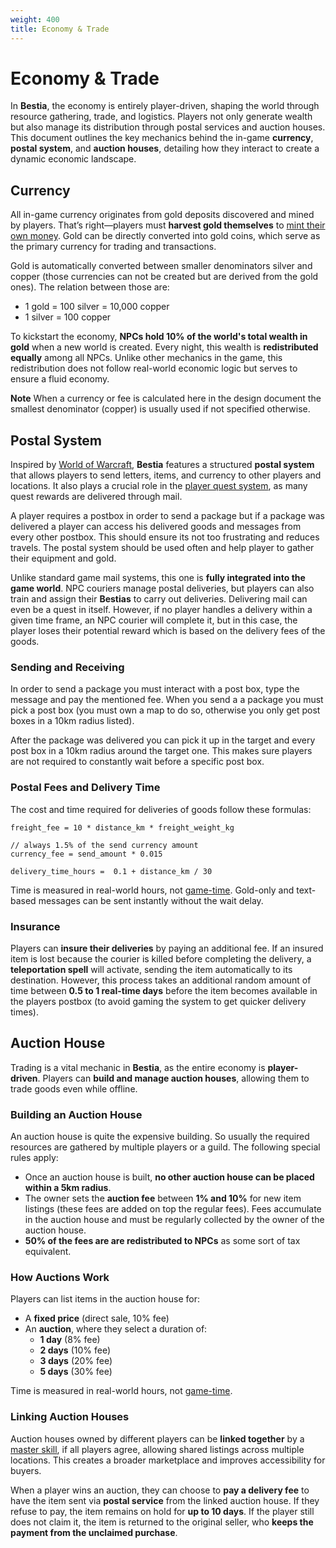 ```yaml
---
weight: 400
title: Economy & Trade
---
```


# Economy & Trade

In **Bestia**, the economy is entirely player-driven, shaping the world through resource gathering, trade, and logistics. Players not only generate wealth but also manage its distribution through postal services and auction houses. This document outlines the key mechanics behind the in-game **currency**, **postal system**, and **auction houses**, detailing how they interact to create a dynamic economic landscape.

## Currency

All in-game currency originates from gold deposits discovered and mined by players. That’s right—players must **harvest gold themselves** to [mint their own money](/docs/master/#minting). Gold can be directly converted into gold coins, which serve as the primary currency for trading and transactions.

Gold is automatically converted between smaller denominators silver and copper (those currencies can not be created but are derived from the gold ones). The relation between those are:

* 1 gold = 100 silver = 10,000 copper
* 1 silver = 100 copper

To kickstart the economy, **NPCs hold 10% of the world's total wealth in gold** when a new world is created. Every night, this wealth is **redistributed equally** among all NPCs. Unlike other mechanics in the game, this redistribution does not follow real-world economic logic but serves to ensure a fluid economy.

**Note**
When a currency or fee is calculated here in the design document the smallest denominator (copper) is usually used if not specified otherwise.

## Postal System

Inspired by [World of Warcraft](https://en.wikipedia.org/wiki/World_of_Warcraft), **Bestia** features a structured **postal system** that allows players to send letters, items, and currency to other players and locations. It also plays a crucial role in the [player quest system](/docs/questing), as many quest rewards are delivered through mail.

A player requires a postbox in order to send a package but if a package was delivered a player can access his delivered goods and messages from every other postbox. This should ensure its not too frustrating and reduces travels. The postal system should be used often and help player to gather their equipment and gold.

Unlike standard game mail systems, this one is **fully integrated into the game world**. NPC couriers manage postal deliveries, but players can also train and assign their **Bestias** to carry out deliveries. Delivering mail can even be a quest in itself. However, if no player handles a delivery within a given time frame, an NPC courier will complete it, but in this case, the player loses their potential reward which is based on the delivery fees of the goods.

### Sending and Receiving

In order to send a package you must interact with a post box, type the message and pay the mentioned fee. When you send a a package you must pick a post box (you must own a map to do so, otherwise you only get post boxes in a 10km radius listed).

After the package was delivered you can pick it up in the target and every post box in a 10km radius around the target one. This makes sure players are not required to constantly wait before a specific post box.

### Postal Fees and Delivery Time

The cost and time required for deliveries of goods follow these formulas:

```text
freight_fee = 10 * distance_km * freight_weight_kg

// always 1.5% of the send currency amount
currency_fee = send_amount * 0.015

delivery_time_hours =  0.1 + distance_km / 30
```

Time is measured in real-world hours, not [game-time](/docs/mechanics/environment#in-game-time). Gold-only and text-based messages can be sent instantly without the wait delay.

### Insurance

Players can **insure their deliveries** by paying an additional fee. If an insured item is lost because the courier is killed before completing the delivery, a **teleportation spell** will activate, sending the item automatically to its destination. However, this process takes an additional random amount of time between **0.5 to 1 real-time days** before the item becomes available in the players postbox (to avoid gaming the system to get quicker delivery times).

## Auction House

Trading is a vital mechanic in **Bestia**, as the entire economy is **player-driven**. Players can **build and manage auction houses**, allowing them to trade goods even while offline.

### Building an Auction House

An auction house is quite the expensive building. So usually the required resources are gathered by multiple players or a guild. The following special rules apply:

* Once an auction house is built, **no other auction house can be placed within a 5km radius**.
* The owner sets the **auction fee** between **1% and 10%** for new item listings (these fees are added on top the regular fees). Fees accumulate in the auction house and must be regularly collected by the owner of the auction house.
* **50% of the fees are are redistributed to NPCs** as some sort of tax equivalent.

### How Auctions Work

Players can list items in the auction house for:

* A **fixed price** (direct sale, 10% fee)
* An **auction**, where they select a duration of:
  * **1 day** (8% fee)
  * **2 days** (10% fee)
  * **3 days** (20% fee)
  * **5 days** (30% fee)

Time is measured in real-world hours, not [game-time](/docs/mechanics/environment#in-game-time).

### Linking Auction Houses

Auction houses owned by different players can be **linked together** by a [master skill](/docs/mechanics/master/#trade-agreement), if all players agree, allowing shared listings across multiple locations. This creates a broader marketplace and improves accessibility for buyers.

When a player wins an auction, they can choose to **pay a delivery fee** to have the item sent via **postal service** from the linked auction house. If they refuse to pay, the item remains on hold for **up to 10 days**. If the player still does not claim it, the item is returned to the original seller, who **keeps the payment from the unclaimed purchase**.
